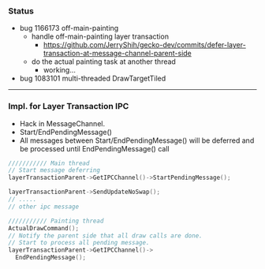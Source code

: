 ### Status
* bug 1166173 off-main-painting
  * handle off-main-painting layer transaction
    * https://github.com/JerryShih/gecko-dev/commits/defer-layer-transaction-at-message-channel-parent-side
  * do the actual painting task at another thread
    * working...
* bug 1083101 multi-threaded DrawTargetTiled

----

### Impl. for Layer Transaction IPC
* Hack in MessageChannel.
* Start/EndPendingMessage()
* All messages between Start/EndPendingMessage() will be deferred and be processed until EndPendingMessage() call

``` c
/////////// Main thread
// Start message deferring
layerTransactionParent->GetIPCChannel()->StartPendingMessage();

layerTransactionParent->SendUpdateNoSwap();
// .....
// other ipc message

/////////// Painting thread
ActualDrawCommand();
// Notify the parent side that all draw calls are done.
// Start to process all pending message.
layerTransactionParent->GetIPCChannel()->
  EndPendingMessage();
    
```